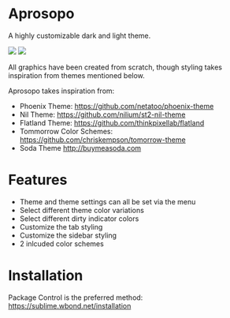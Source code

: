 # Aprosopo
A highly customizable dark and light theme.

<img src="https://dl.dropboxusercontent.com/u/342698/UnnamedTheme2/Screenshot_Dark.png" border="0">

<img src="https://dl.dropboxusercontent.com/u/342698/UnnamedTheme2/Screenshot_Light.png" border="0">

All graphics have been created from scratch, though styling takes inspiration from themes mentioned below.

Aprosopo takes inspiration from:

- Phoenix Theme: https://github.com/netatoo/phoenix-theme
- Nil Theme: https://github.com/nilium/st2-nil-theme
- Flatland Theme: https://github.com/thinkpixellab/flatland
- Tommorrow Color Schemes: https://github.com/chriskempson/tomorrow-theme
- Soda Theme http://buymeasoda.com

# Features
- Theme and theme settings can all be set via the menu
- Select different theme color variations
- Select different dirty indicator colors
- Customize the tab styling
- Customize the sidebar styling
- 2 inlcuded color schemes

# Installation
Package Control is the preferred method: https://sublime.wbond.net/installation
